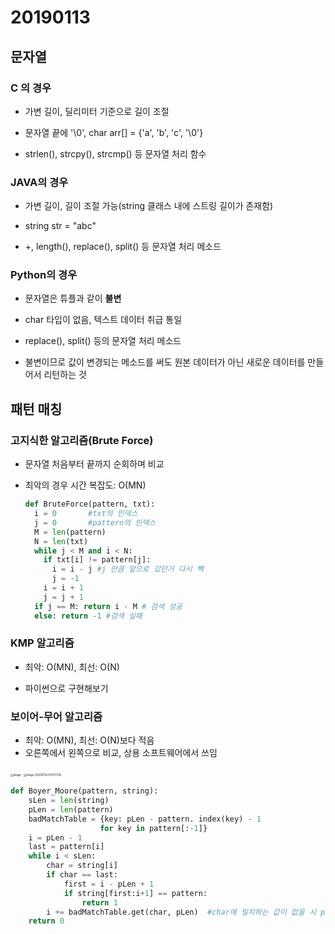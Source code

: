 # 20190113

## 문자열

### C 의 경우

* 가변 길이, 딜리미터 기준으로 길이 조절

* 문자열 끝에 '\0', char arr[] = {'a', 'b', 'c', '\0'}
* strlen(), strcpy(), strcmp() 등 문자열 처리 함수



### JAVA의 경우

* 가변 길이, 길이 조절 가능(string 클래스 내에 스트링 길이가 존재함)

* string str = "abc"
* +, length(), replace(), split() 등 문자열 처리 메소드 



### Python의 경우

* 문자열은 튜플과 같이 **불변**

* char 타입이 없음, 텍스트 데이터 취급 통일
* replace(), split() 등의 문자열 처리 메소드
* 불변이므로 값이 변경되는 메소드를 써도 원본 데이터가 아닌 새로운 데이터를 만들어서 리턴하는 것



## 패턴 매칭

### 고지식한 알고리즘(Brute Force)

* 문자열 처음부터 끝까지 순회하며 비교

* 최악의 경우 시간 복잡도: O(MN)

  ```python
  def BruteForce(pattern, txt):
    i = 0		#txt의 인덱스
    j = 0		#pattern의 인덱스
    M = len(pattern)
    N = len(txt)
    while j < M and i < N:
      if txt[i] != pattern[j]:
        i = i - j #j 만큼 앞으로 갔던거 다시 뺵
        j = -1
      i = i + 1
      j = j + 1
    if j == M: return i - M # 검색 성공
    else: return -1	#검색 실패
  ```



### KMP 알고리즘

* 최악: O(MN),  최선: O(N)

* 파이썬으로 구현해보기



### 보이어-무어 알고리즘 

* 최악: O(MN), 최선: O(N)보다 적음
* 오른쪽에서 왼쪽으로 비교, 상용 소프트웨어에서 쓰임

<img src="https://user-images.githubusercontent.com/46865281/72220608-9dad4900-3595-11ea-9ad2-762afbb6bd3a.png" alt="image" style="zoom:30%;" />

<img src="/Users/seungyoungoh/Library/Application Support/typora-user-images/image-20200112234757336.png" alt="image-20200112234757336" style="zoom:30%;" />



```python
def Boyer_Moore(pattern, string):
    sLen = len(string)
    pLen = len(pattern)
    badMatchTable = {key: pLen - pattern. index(key) - 1
                    for key in pattern[:-1]}
    i = pLen - 1
    last = pattern[i]
    while i < sLen:
        char = string[i]
        if char == last:
            first = i - pLen + 1
            if string[first:i+1] == pattern:
                return 1
        i += badMatchTable.get(char, pLen)  #char에 일치하는 값이 없을 시 plen만큼 이동
    return 0
```

